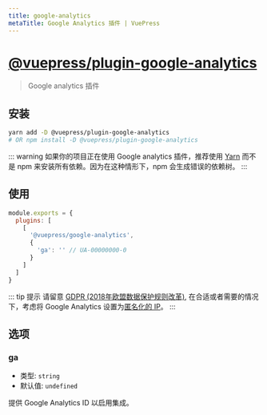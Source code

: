 ```yaml
---
title: google-analytics
metaTitle: Google Analytics 插件 | VuePress
---
```


# [@vuepress/plugin-google-analytics](https://github.com/vuejs/vuepress/tree/master/packages/@vuepress/plugin-google-analytics)

> Google analytics 插件

## 安装

```bash
yarn add -D @vuepress/plugin-google-analytics
# OR npm install -D @vuepress/plugin-google-analytics
```

::: warning
如果你的项目正在使用 Google analytics 插件，推荐使用 [Yarn](https://yarnpkg.com/en/) 而不是 npm 来安装所有依赖。因为在这种情形下，npm 会生成错误的依赖树。
:::

## 使用

```javascript
module.exports = {
  plugins: [
    [
      '@vuepress/google-analytics',
      {
        'ga': '' // UA-00000000-0
      }
    ]
  ]
}
```

::: tip 提示
请留意 [GDPR (2018年欧盟数据保护规则改革)](https://ec.europa.eu/commission/priorities/justice-and-fundamental-rights/data-protection/2018-reform-eu-data-protection-rules_en), 在合适或者需要的情况下，考虑将 Google Analytics 设置为[匿名化的 IP](https://support.google.com/analytics/answer/2763052?hl=zh-Hans)。
:::

## 选项

### ga

- 类型: `string`
- 默认值: `undefined`

提供 Google Analytics ID 以启用集成。
